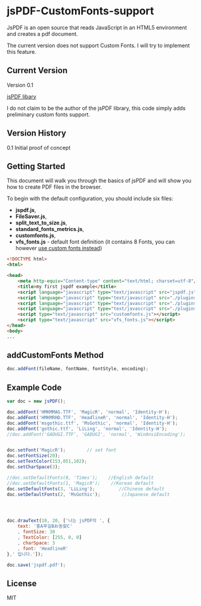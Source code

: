 # jsPDF-CustomFonts-support

JsPDF is an open source that reads JavaScript in an HTML5 environment and creates a pdf document.

The current version does not support Custom Fonts. I will try to implement this feature.


## Current Version

Version 0.1

[jsPDF libary](http://parall.ax/products/jspdf)

I do not claim to be the author of the jsPDF library, this code simply adds preliminary custom fonts support.

## Version History

0.1 Initial proof of concept

## Getting Started

This document will walk you through the basics of jsPDF and will show you how to create PDF files in the browser.

To begin with the default configuration, you should include six files:

* **jspdf.js**,
* **FileSaver.js**,
* **split_text_to_size.js**,
* **standard_fonts_metrics.js**,
* **customfonts.js**,
* **vfs_fonts.js** - default font definition (it contains 8 Fonts, you can however [use custom fonts instead](https://www.giftofspeed.com/base64-encoder/))

```html
<!DOCTYPE html>
<html>

<head>
    <meta http-equiv="Content-type" content="text/html; charset=utf-8"/>
    <title>my first jspdf example</title>
    <script language="javascript" type="text/javascript" src="jspdf.js"></script>
    <script language="javascript" type="text/javascript" src="./plugins/FileSaver.js"></script>
    <script language="javascript" type="text/javascript" src="./plugins/split_text_to_size.js"></script>
    <script language="javascript" type="text/javascript" src="./plugins/standard_fonts_metrics.js"></script>
    <script type="text/javascript" src="customfonts.js"></script>
    <script type="text/javascript" src="vfs_fonts.js"></script>
</head>
<body>
...
```

## addCustomFonts Method

```javascript
doc.addFont(fileName, fontName, fontStyle, encoding);


```

## Example Code

```javascript
var doc = new jsPDF();

doc.addFont('HMKMMAG.TTF', 'MagicR', 'normal', 'Identity-H');
doc.addFont('HMKMRHD.TTF', 'HeadlineR', 'normal', 'Identity-H');
doc.addFont('msgothic.ttf', 'MsGothic', 'normal', 'Identity-H');    
doc.addFont('gothic.ttf', 'LiLing', 'normal', 'Identity-H');
//doc.addFont('GADUGI.TTF', 'GADUGI', 'normal', 'WinAnsiEncoding');


doc.setFont('MagicR');        // set font
doc.setFontSize(20);
doc.setTextColor(153,051,102);
doc.setCharSpace(3);

//doc.setDefaultFonts(0, 'Times');    //English default
//doc.setDefaultFonts(1, 'MagicR');    //Korean default
doc.setDefaultFonts(3, 'LiLing');         //Chinese default
doc.setDefaultFonts(2, 'MsGothic');        //Japanese default




doc.drawText(10, 20, ['나는 jsPDF의 ', {
    text: '홍A平길Bお동安C'
    , fontSize: 30
    , TextColor: [255, 0, 0]
    , charSpace: 3
    , font: 'HeadlineR'
},' 입니다.']);

doc.save('jspdf.pdf');

```

## License
MIT
